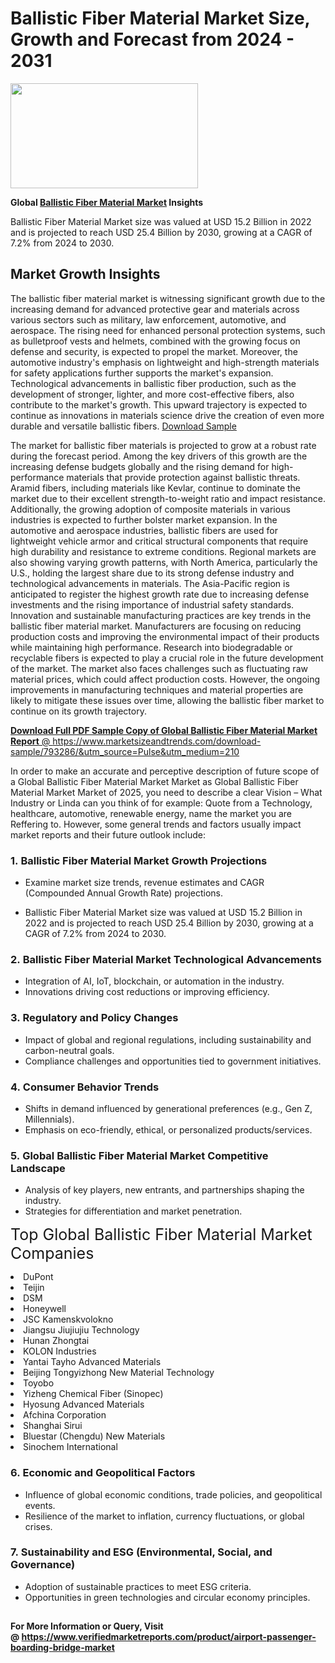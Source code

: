 <H1>Ballistic Fiber Material Market Size, Growth and Forecast from 2024 - 2031</H1><img class="aligncenter size-medium wp-image-584254" src="https://thirdeyenews.in/wp-content/uploads/2024/09/Global-Market-Research-300x168.jpeg" alt="" width="300" height="168" /><p><strong>Global&nbsp;<a href="https://www.marketsizeandtrends.com/download-sample/793286/&amp;utm_source=Pulse&amp;utm_medium=210">Ballistic Fiber Material Market</a> Insights</strong></p><p>Ballistic Fiber Material Market size was valued at USD 15.2 Billion in 2022 and is projected to reach USD 25.4 Billion by 2030, growing at a CAGR of 7.2% from 2024 to 2030.</p><p><h2>Market Growth Insights</h2> <p>The ballistic fiber material market is witnessing significant growth due to the increasing demand for advanced protective gear and materials across various sectors such as military, law enforcement, automotive, and aerospace. The rising need for enhanced personal protection systems, such as bulletproof vests and helmets, combined with the growing focus on defense and security, is expected to propel the market. Moreover, the automotive industry's emphasis on lightweight and high-strength materials for safety applications further supports the market's expansion. Technological advancements in ballistic fiber production, such as the development of stronger, lighter, and more cost-effective fibers, also contribute to the market's growth. This upward trajectory is expected to continue as innovations in materials science drive the creation of even more durable and versatile ballistic fibers. <a href="#">Download Sample</a></p> <p>The market for ballistic fiber materials is projected to grow at a robust rate during the forecast period. Among the key drivers of this growth are the increasing defense budgets globally and the rising demand for high-performance materials that provide protection against ballistic threats. Aramid fibers, including materials like Kevlar, continue to dominate the market due to their excellent strength-to-weight ratio and impact resistance. Additionally, the growing adoption of composite materials in various industries is expected to further bolster market expansion. In the automotive and aerospace industries, ballistic fibers are used for lightweight vehicle armor and critical structural components that require high durability and resistance to extreme conditions. Regional markets are also showing varying growth patterns, with North America, particularly the U.S., holding the largest share due to its strong defense industry and technological advancements in materials. The Asia-Pacific region is anticipated to register the highest growth rate due to increasing defense investments and the rising importance of industrial safety standards. Innovation and sustainable manufacturing practices are key trends in the ballistic fiber material market. Manufacturers are focusing on reducing production costs and improving the environmental impact of their products while maintaining high performance. Research into biodegradable or recyclable fibers is expected to play a crucial role in the future development of the market. The market also faces challenges such as fluctuating raw material prices, which could affect production costs. However, the ongoing improvements in manufacturing techniques and material properties are likely to mitigate these issues over time, allowing the ballistic fiber market to continue on its growth trajectory. <a href="#"></p><p><span class=""><strong>Download Full PDF Sample Copy of Global Ballistic Fiber Material Market Report</strong> @ <a href="https://www.marketsizeandtrends.com/download-sample/793286/&amp;utm_source=Pulse&amp;utm_medium=210" target="_blank">https://www.marketsizeandtrends.com/download-sample/793286/&amp;utm_source=Pulse&amp;utm_medium=210</a></span></p><p>In order to make an accurate and perceptive description of future scope of a Global&nbsp;Ballistic Fiber Material Market Market as Global&nbsp;Ballistic Fiber Material Market Market of 2025, you need to describe a clear Vision &ndash; What Industry or Linda can you think of for example: Quote from a Technology, healthcare, automotive, renewable energy, name the market you are Reffering to. However, some general trends and factors usually impact market reports and their future outlook include:</p><h3>1.&nbsp;<strong>Ballistic Fiber Material Market Growth Projections</strong></h3><ul><li>Examine market size trends, revenue estimates and CAGR (Compounded Annual Growth Rate) projections.</li><li><p>Ballistic Fiber Material Market size was valued at USD 15.2 Billion in 2022 and is projected to reach USD 25.4 Billion by 2030, growing at a CAGR of 7.2% from 2024 to 2030.</p></li></ul><h3>2.&nbsp;<strong>Ballistic Fiber Material Market Technological Advancements</strong></h3><ul><li>Integration of AI, IoT, blockchain, or automation in the industry.</li><li>Innovations driving cost reductions or improving efficiency.</li></ul><h3>3.&nbsp;<strong>Regulatory and Policy Changes</strong></h3><ul><li>Impact of global and regional regulations, including sustainability and carbon-neutral goals.</li><li>Compliance challenges and opportunities tied to government initiatives.</li></ul><h3>4.&nbsp;<strong>Consumer Behavior Trends</strong></h3><ul><li>Shifts in demand influenced by generational preferences (e.g., Gen Z, Millennials).</li><li>Emphasis on eco-friendly, ethical, or personalized products/services.</li></ul><h3>5.&nbsp;<strong>Global Ballistic Fiber Material Market Competitive Landscape</strong></h3><ul><li>Analysis of key players, new entrants, and partnerships shaping the industry.</li><li>Strategies for differentiation and market penetration.</li></ul><p data-pm-slice="1 1 []"><span style="color: inherit; font-family: inherit; font-size: 25px;">Top Global Ballistic Fiber Material Market Companies</span></p><div class="" data-test-id=""><p><li>DuPont</li><li> Teijin</li><li> DSM</li><li> Honeywell</li><li> JSC Kamenskvolokno</li><li> Jiangsu Jiujiujiu Technology</li><li> Hunan Zhongtai</li><li> KOLON Industries</li><li> Yantai Tayho Advanced Materials</li><li> Beijing Tongyizhong New Material Technology</li><li> Toyobo</li><li> Yizheng Chemical Fiber (Sinopec)</li><li> Hyosung Advanced Materials</li><li> Afchina Corporation</li><li> Shanghai Sirui</li><li> Bluestar (Chengdu) New Materials</li><li> Sinochem International</li></p></div><h3>6.&nbsp;<strong>Economic and Geopolitical Factors</strong></h3><ul><li>Influence of global economic conditions, trade policies, and geopolitical events.</li><li>Resilience of the market to inflation, currency fluctuations, or global crises.</li></ul><h3>7.&nbsp;<strong>Sustainability and ESG (Environmental, Social, and Governance)</strong></h3><ul><li>Adoption of sustainable practices to meet ESG criteria.</li><li>Opportunities in green technologies and circular economy principles.</li></ul><h2><strong style="font-size: 14px;">For More Information or Query, Visit @&nbsp;</strong><a style="background-color: #ffffff; font-size: 14px;" href="https://www.marketsizeandtrends.com/report/ballistic-fiber-material-market/" target="_blank">https://www.verifiedmarketreports.com/product/airport-passenger-boarding-bridge-market</a></h2>

